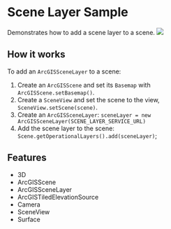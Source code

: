 <h1>Scene Layer Sample</h1>

<p>Demonstrates how to add a scene layer to a scene.
    <img src="SceneLayerSample.png"/></p>

<h2>How it works</h2>

<p>To add an <code>ArcGISSceneLayer</code> to a scene:  </p>

<ol>
    <li>Create an <code>ArcGISScene</code> and set its <code>Basemap</code> with <code>ArcGISScene.setBasemap()</code>.</li>
    <li>Create a <code>SceneView</code> and set the scene to the view, <code>SceneView.setScene(scene)</code>.</li>
    <li>Create an <code>ArcGISSceneLayer</code>:  <code>sceneLayer = new ArcGISSceneLayer(SCENE_LAYER_SERVICE_URL)</code></li>
    <li>Add the scene layer to the scene: <code>Scene.getOperationalLayers().add(sceneLayer)</code>;</li>
</ol>

<h2>Features</h2>

<ul>
    <li>3D</li>
    <li>ArcGISScene</li>
    <li>ArcGISSceneLayer</li>
    <li>ArcGISTiledElevationSource</li>
    <li>Camera</li>
    <li>SceneView</li>
    <li>Surface</li>
</ul>